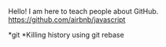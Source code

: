 Hello! I am here to teach people about GitHub. https://github.com/airbnb/javascript

*git
*Killing history using git rebase